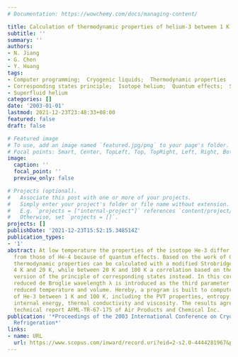 ```yaml
---
# Documentation: https://wowchemy.com/docs/managing-content/

title: Calculation of thermodynamic properties of helium-3 between 1 K And 100 K
subtitle: ''
summary: ''
authors:
- N. Jiang
- G. Chen
- Y. Huang
tags:
- Computer programming;  Cryogenic liquids;  Thermodynamic properties
- Corresponding states principle;  Isotope helium;  Quantum effects;  Strobridge equation
- Superfluid helium
categories: []
date: '2003-01-01'
lastmod: 2021-12-23T23:48:33+08:00
featured: false
draft: false

# Featured image
# To use, add an image named `featured.jpg/png` to your page's folder.
# Focal points: Smart, Center, TopLeft, Top, TopRight, Left, Right, BottomLeft, Bottom, BottomRight.
image:
  caption: ''
  focal_point: ''
  preview_only: false

# Projects (optional).
#   Associate this post with one or more of your projects.
#   Simply enter your project's folder or file name without extension.
#   E.g. `projects = ["internal-project"]` references `content/project/deep-learning/index.md`.
#   Otherwise, set `projects = []`.
projects: []
publishDate: '2021-12-23T15:52:15.348514Z'
publication_types:
- '1'
abstract: At low temperature the properties of the isotope He-3 differ considerably
  from those of He-4 because of quantum effects. Based on the work of Gibbons, the
  thermodynamic properties can be calculated with a modified Strobridge equation between
  4 K and 20 K, while between 20 K and 100 K a correlation based on the modified quantum
  version of the principle of corresponding states instead. In this correlation the
  reduced de Broglie wavelength λ is introduced as the third parameter besides the
  reduced temperature and volume. Hereby, a program is built to compute the properties
  of He-3 between 1 K and 100 K, including the PVT properties, entropy, enthalpy,
  internal energy, thermal conductivity and viscosity. The results agree with the
  technical report AFML-TR-67-175 of Air Products and Chemical Inc.
publication: '*Proceedings of the 2003 International Conference on Cryogenics and
  Refrigeration*'
links:
- name: URL
  url: https://www.scopus.com/inward/record.uri?eid=2-s2.0-4444281967&partnerID=40&md5=4cf63ab809b9ac564d2e48b0ff3e1efa
---
```

